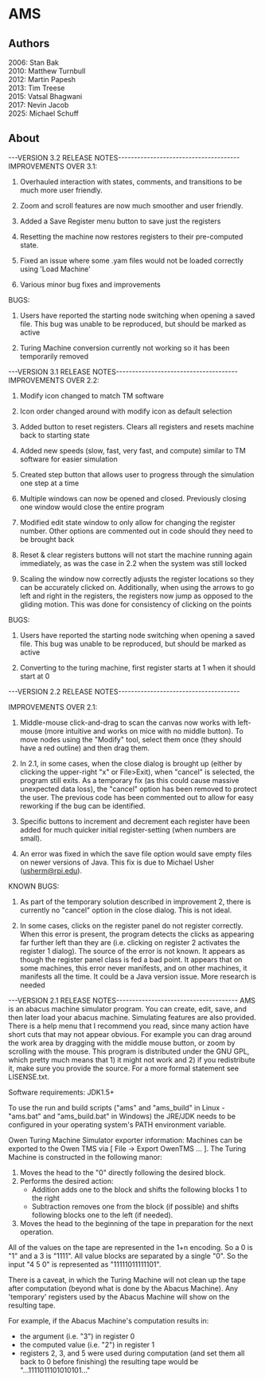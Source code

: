 # AMS
## Authors
2006:
Stan Bak  
2010:
Matthew Turnbull  
2012:
Martin Papesh  
2013:
Tim Treese  
2015:
Vatsal Bhagwani  
2017:
Nevin Jacob  
2025:
Michael Schuff  

## About
---VERSION 3.2 RELEASE NOTES--------------------------------------
IMPROVEMENTS OVER 3.1:

1) Overhauled interaction with states, comments, and transitions to be much more user friendly.

2) Zoom and scroll features are now much smoother and user friendly.

3) Added a Save Register menu button to save just the registers

4) Resetting the machine now restores registers to their pre-computed state.

5) Fixed an issue where some .yam files would not be loaded correctly using 'Load Machine'

6) Various minor bug fixes and improvements
   

BUGS:

1) Users have reported the starting node switching when opening a saved file. This bug was unable to be reproduced, but should be marked as active

2) Turing Machine conversion currently not working so it has been temporarily removed


---VERSION 3.1 RELEASE NOTES--------------------------------------
IMPROVEMENTS OVER 2.2:

1) Modify icon changed to match TM software

2) Icon order changed around with modify icon as default selection

3) Added button to reset registers. Clears all registers and resets machine back to starting state

4) Added new speeds (slow, fast, very fast, and compute) similar to TM software for easier simulation

5) Created step button that allows user to progress through the simulation one step at a time

6) Multiple windows can now be opened and closed. Previously closing one window would close the entire program

7) Modified edit state window to only allow for changing the register number. Other options are commented out in code should they need to be brought back

8) Reset & clear registers buttons will not start the machine running again immediately, as was the case in 2.2 when the system was still locked

9) Scaling the window now correctly adjusts the register locations so they can be accurately clicked on. Additionally, when using the arrows to go left and right in the 
	registers, the registers now jump as opposed to the gliding motion. This was done for consistency of clicking on the points
	

BUGS:

1) Users have reported the starting node switching when opening a saved file. This bug was unable to be reproduced, but should be marked as active

2) Converting to the turing machine, first register starts at 1 when it should start at 0 



---VERSION 2.2 RELEASE NOTES--------------------------------------

IMPROVEMENTS OVER 2.1:

1) Middle-mouse click-and-drag to scan the canvas now works with left-mouse (more intuitive and works on mice with no middle button).
   To move nodes using the "Modify" tool, select them once (they should have a red outline) and then drag them.

2) In 2.1, in some cases, when the close dialog is brought up (either by clicking the upper-right "x" or File>Exit), when "cancel" is selected, the program still exits.
   As a temporary fix (as this could cause massive unexpected data loss), the "cancel" option has been removed to protect the user. The previous code has been commented out to allow for easy reworking if the bug can be identified.

3) Specific buttons to increment and decrement each register have been added for much quicker initial register-setting (when numbers are small).

4) An error was fixed in which the save file option would save empty files on newer versions of Java. This fix is due to Michael Usher (usherm@rpi.edu).

KNOWN BUGS:

1) As part of the temporary solution described in improvement 2, there is currently no "cancel" option in the close dialog. This is not ideal.

2) In some cases, clicks on the register panel do not register correctly. When this error is present, the program detects the clicks as appearing far further left than they are (i.e. clicking on register 2 activates the register 1 dialog).
   The source of the error is not known. It appears as though the register panel class is fed a bad point. It appears that on some machines, this error never manifests, and on other machines, it manifests all the time. It could be a Java version issue. More research is needed


---VERSION 2.1 RELEASE NOTES--------------------------------------
AMS is an abacus machine simulator program. You can create, edit, save, and then later load your abacus machine. Simulating features are also provided.
There is a help menu that I recommend you read, since many action have short cuts that may not appear obvious. For example you can drag around the work area by dragging with the middle mouse button, or zoom by scrolling with the mouse. 
This program is distributed under the GNU GPL, which pretty much means that 1) it might not work and 2) if you redistribute it, make sure you provide the source. For a more formal statement see LISENSE.txt.



Software requirements: JDK1.5+

To use the run and build scripts ("ams" and "ams_build" in Linux - "ams.bat" and "ams_build.bat" in Windows) the JRE/JDK needs to be configured in your operating system's PATH environment variable.



Owen Turing Machine Simulator exporter information:
Machines can be exported to the Owen TMS via [ File -> Export OwenTMS ... ]. The Turing Machine is constructed in the following manor:

1. Moves the head to the "0" directly following the desired block.
2. Performs the desired action:
   - Addition adds one to the block and shifts the following blocks 1 to the right
   - Subtraction removes one from the block (if possible) and shifts following blocks one to the left (if needed).
3. Moves the head to the beginning of the tape in preparation for the next operation.

All of the values on the tape are represented in the 1+n encoding. So a 0 is "1" and a 3 is "1111". All value blocks are separated by a single "0". So the input "4 5 0" is represented as "11111011111101".

There is a caveat, in which the Turing Machine will not clean up the tape after computation (beyond what is done by the Abacus Machine). Any 'temporary' registers used by the Abacus Machine will show on the resulting tape.

For example, if the Abacus Machine's computation results in:
- the argument (i.e. "3") in register 0
- the computed value (i.e. "2") in register 1
- registers 2, 3, and 5 were used during computation (and set them all back to 0 before finishing)
the resulting tape would be "...1111011101010101..."

